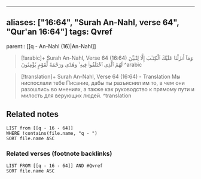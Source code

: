 
---
aliases: ["16:64", "Surah An-Nahl, verse 64", "Qur'an 16:64"]
tags: Qvref
---

parent:: [[q - An-Nahl (16)|An-Nahl]]

> [!arabic]+ Surah An-Nahl, Verse 64 (16:64)
> <span class="quran-arabic">وَمَآ أَنزَلْنَا عَلَيْكَ ٱلْكِتَـٰبَ إِلَّا لِتُبَيِّنَ لَهُمُ ٱلَّذِى ٱخْتَلَفُوا۟ فِيهِ ۙ وَهُدًى وَرَحْمَةً لِّقَوْمٍ يُؤْمِنُونَ</span>
^arabic

> [!translation]+ Surah An-Nahl, Verse 64 (16:64) - Translation
> Мы ниспослали тебе Писание, дабы ты разъяснил им то, в чем они разошлись во мнениях, а также как руководство к прямому пути и милость для верующих людей.
^translation



## Related notes
```dataview
LIST from [[q - 16 - 64]]
WHERE !contains(file.name, "q - ")
SORT file.name ASC
```

### Related verses (footnote backlinks)
```dataview
LIST FROM [[q - 16 - 64]] AND #Qvref
SORT file.name ASC
```

